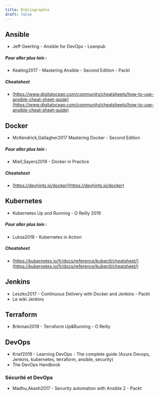 ```yaml
---
title: Bibliographie
draft: false
---
```



## Ansible

- Jeff Geerling - Ansible for DevOps - Leanpub

##### Pour aller plus loin :

- Keating2017 - Mastering Ansible - Second Edition - Packt

##### Cheatsheet

- [https://www.digitalocean.com/community/cheatsheets/how-to-use-ansible-cheat-sheet-guide](https://www.digitalocean.com/community/cheatsheets/how-to-use-ansible-cheat-sheet-guide)

## Docker

- McKendrick,Gallagher2017 Mastering Docker - Second Edition

##### Pour aller plus loin :

- Miell,Sayers2019 - Docker in Practice

##### Cheatsheet

- [https://devhints.io/docker](https://devhints.io/docker)

## Kubernetes

- Kubernetes Up and Running - O Reilly 2019

##### Pour aller plus loin :

- Luksa2018 - Kubernetes in Action

##### Cheatsheet

- [https://kubernetes.io/fr/docs/reference/kubectl/cheatsheet/](https://kubernetes.io/fr/docs/reference/kubectl/cheatsheet/)

## Jenkins

- Leszko2017 - Continuous Delivery with Docker and Jenkins - Packt
- Le wiki Jenkins

## Terraform

- Brikman2019 - Terraform Up&Running - O Reilly

## DevOps

- Krief2019 - Learning DevOps - The complete guide (Azure Devops, Jenkins, kubernetes, terraform, ansible, security)
- The DevOps Handbook


### Sécurité et DevOps

- Madhu,Akash2017 - Security automation with Ansible 2 - Packt